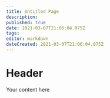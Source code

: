 ```yaml
---
title: Untitled Page
description: 
published: true
date: 2021-03-07T21:06:04.075Z
tags: 
editor: markdown
dateCreated: 2021-03-07T21:06:04.075Z
---
```


# Header
Your content here
